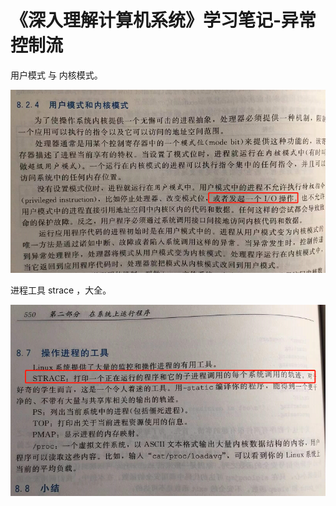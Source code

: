 # 《深入理解计算机系统》学习笔记-异常控制流

用户模式 与 内核模式。

![csapp-6-1](csapp-6-1.png)

进程工具 strace ，大全。

![csapp-6-2](csapp-6-2.png)











